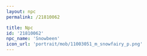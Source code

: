 ```yaml
---
layout: npc
permalink: /21810062

title: Npc
id: '21810062'
npc_name: 'Snowbeen'
icon_url: 'portrait/mob/11003051_m_snowfairy_p.png'
---
```


